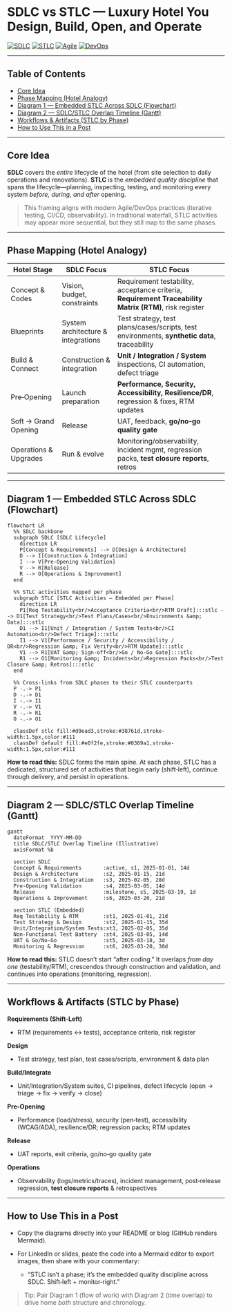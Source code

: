 # SDLC vs STLC — Luxury Hotel You Design, Build, Open, and Operate

[![SDLC](https://img.shields.io/badge/SDLC-end--to--end%20lifecycle-0ea5e9?style=for-the-badge)](#)
[![STLC](https://img.shields.io/badge/STLC-embedded%20quality%20discipline-22c55e?style=for-the-badge)](#)
[![Agile](https://img.shields.io/badge/Agile-shift--left%20testing-f59e0b?style=for-the-badge)](#)
[![DevOps](https://img.shields.io/badge/DevOps-CI%2FCD%20%26%20Monitoring-8b5cf6?style=for-the-badge)](#)

---

## Table of Contents

* [Core Idea](#core-idea)
* [Phase Mapping (Hotel Analogy)](#phase-mapping-hotel-analogy)
* [Diagram 1 — Embedded STLC Across SDLC (Flowchart)](#diagram-1--embedded-stlc-across-sdlc-flowchart)
* [Diagram 2 — SDLC/STLC Overlap Timeline (Gantt)](#diagram-2--sdlcstlc-overlap-timeline-gantt)
* [Workflows & Artifacts (STLC by Phase)](#workflows--artifacts-stlc-by-phase)
* [How to Use This in a Post](#how-to-use-this-in-a-post)

---

## Core Idea

**SDLC** covers the *entire* lifecycle of the hotel (from site selection to daily operations and renovations). **STLC** is the *embedded quality discipline* that spans the lifecycle—planning, inspecting, testing, and monitoring every system *before, during, and after* opening.

> This framing aligns with modern Agile/DevOps practices (iterative testing, CI/CD, observability). In traditional waterfall, STLC activities may appear more sequential, but they still map to the same phases.

---

## Phase Mapping (Hotel Analogy)

| Hotel Stage           | SDLC Focus                         | STLC Focus                                                                                             |
| --------------------- | ---------------------------------- | ------------------------------------------------------------------------------------------------------ |
| Concept & Codes       | Vision, budget, constraints        | Requirement testability, acceptance criteria, **Requirement Traceability Matrix (RTM)**, risk register |
| Blueprints            | System architecture & integrations | Test strategy, test plans/cases/scripts, test environments, **synthetic data**, traceability           |
| Build & Connect       | Construction & integration         | **Unit / Integration / System** inspections, CI automation, defect triage                              |
| Pre‑Opening           | Launch preparation                 | **Performance, Security, Accessibility, Resilience/DR**, regression & fixes, RTM updates               |
| Soft → Grand Opening  | Release                            | UAT, feedback, **go/no‑go quality gate**                                                               |
| Operations & Upgrades | Run & evolve                       | Monitoring/observability, incident mgmt, regression packs, **test closure reports**, retros            |

---

## Diagram 1 — Embedded STLC Across SDLC (Flowchart)

```mermaid
flowchart LR
  %% SDLC backbone
  subgraph SDLC [SDLC Lifecycle]
    direction LR
    P[Concept & Requirements] --> D[Design & Architecture]
    D --> I[Construction & Integration]
    I --> V[Pre-Opening Validation]
    V --> R[Release]
    R --> O[Operations & Improvement]
  end

  %% STLC activities mapped per phase
  subgraph STLC [STLC Activities – Embedded per Phase]
    direction LR
    P1[Req Testability<br/>Acceptance Criteria<br/>RTM Draft]:::stlc --> D1[Test Strategy<br/>Test Plans/Cases<br/>Environments &amp; Data]:::stlc
    D1 --> I1[Unit / Integration / System Tests<br/>CI Automation<br/>Defect Triage]:::stlc
    I1 --> V1[Performance / Security / Accessibility / DR<br/>Regression &amp; Fix Verify<br/>RTM Update]:::stlc
    V1 --> R1[UAT &amp; Sign-off<br/>Go / No-Go Gate]:::stlc
    R1 --> O1[Monitoring &amp; Incidents<br/>Regression Packs<br/>Test Closure &amp; Retros]:::stlc
  end

  %% Cross-links from SDLC phases to their STLC counterparts
  P -.-> P1
  D -.-> D1
  I -.-> I1
  V -.-> V1
  R -.-> R1
  O -.-> O1

  classDef stlc fill:#d9ead3,stroke:#38761d,stroke-width:1.5px,color:#111
  classDef default fill:#e0f2fe,stroke:#0369a1,stroke-width:1.5px,color:#111
```

**How to read this:** SDLC forms the main spine. At each phase, STLC has a dedicated, structured set of activities that begin early (shift‑left), continue through delivery, and persist in operations.

---

## Diagram 2 — SDLC/STLC Overlap Timeline (Gantt)

```mermaid
gantt
  dateFormat  YYYY-MM-DD
  title SDLC/STLC Overlap Timeline (Illustrative)
  axisFormat %b

  section SDLC
  Concept & Requirements       :active, s1, 2025-01-01, 14d
  Design & Architecture        :s2, 2025-01-15, 21d
  Construction & Integration   :s3, 2025-02-05, 28d
  Pre-Opening Validation       :s4, 2025-03-05, 14d
  Release                      :milestone, s5, 2025-03-19, 1d
  Operations & Improvement     :s6, 2025-03-20, 21d

  section STLC (Embedded)
  Req Testability & RTM        :st1, 2025-01-01, 21d
  Test Strategy & Design       :st2, 2025-01-15, 35d
  Unit/Integration/System Tests:st3, 2025-02-05, 35d
  Non-Functional Test Battery  :st4, 2025-03-05, 14d
  UAT & Go/No-Go               :st5, 2025-03-18, 3d
  Monitoring & Regression      :st6, 2025-03-20, 30d
```

**How to read this:** STLC doesn’t start “after coding.” It overlaps *from day one* (testability/RTM), crescendos through construction and validation, and continues into operations (monitoring, regression).

---

## Workflows & Artifacts (STLC by Phase)

**Requirements (Shift‑Left)**

* RTM (requirements ↔ tests), acceptance criteria, risk register

**Design**

* Test strategy, test plan, test cases/scripts, environment & data plan

**Build/Integrate**

* Unit/Integration/System suites, CI pipelines, defect lifecycle (open → triage → fix → verify → close)

**Pre‑Opening**

* Performance (load/stress), security (pen‑test), accessibility (WCAG/ADA), resilience/DR; regression packs; RTM updates

**Release**

* UAT reports, exit criteria, go/no‑go quality gate

**Operations**

* Observability (logs/metrics/traces), incident management, post‑release regression, **test closure reports** & retrospectives

---

## How to Use This in a Post

* Copy the diagrams directly into your README or blog (GitHub renders Mermaid).
* For LinkedIn or slides, paste the code into a Mermaid editor to export images, then share with your commentary:

  * “STLC isn’t a phase; it’s the embedded quality discipline across SDLC. Shift‑left + monitor‑right.”

> Tip: Pair Diagram 1 (flow of work) with Diagram 2 (time overlap) to drive home *both* structure and chronology.
